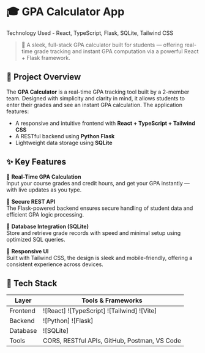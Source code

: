 # 🎓 GPA Calculator App

Technology Used - React, TypeScript, Flask, SQLite, Tailwind CSS

> 🚀 A sleek, full-stack GPA calculator built for students — offering real-time grade tracking and instant GPA computation via a powerful React + Flask framework.

## 🧠 Project Overview

The **GPA Calculator** is a real-time GPA tracking tool built by a 2-member team. Designed with simplicity and clarity in mind, it allows students to enter their grades and see an instant GPA calculation. The application features:

- A responsive and intuitive frontend with **React + TypeScript + Tailwind CSS**
- A RESTful backend using **Python Flask**
- Lightweight data storage using **SQLite**

## ✨ Key Features

🎯 **Real-Time GPA Calculation**  
Input your course grades and credit hours, and get your GPA instantly — with live updates as you type.

🔐 **Secure REST API**  
The Flask-powered backend ensures secure handling of student data and efficient GPA logic processing.

📁 **Database Integration (SQLite)**  
Store and retrieve grade records with speed and minimal setup using optimized SQL queries.

📱 **Responsive UI**  
Built with Tailwind CSS, the design is sleek and mobile-friendly, offering a consistent experience across devices.

## 🔧 Tech Stack

| Layer     | Tools & Frameworks                                               |
|-----------|------------------------------------------------------------------|
| Frontend  | ![React] ![TypeScript] ![Tailwind] ![Vite] |
| Backend   | ![Python] ![Flask] |
| Database  | ![SQLite] |
| Tools     | CORS, RESTful APIs, GitHub, Postman, VS Code                      |

